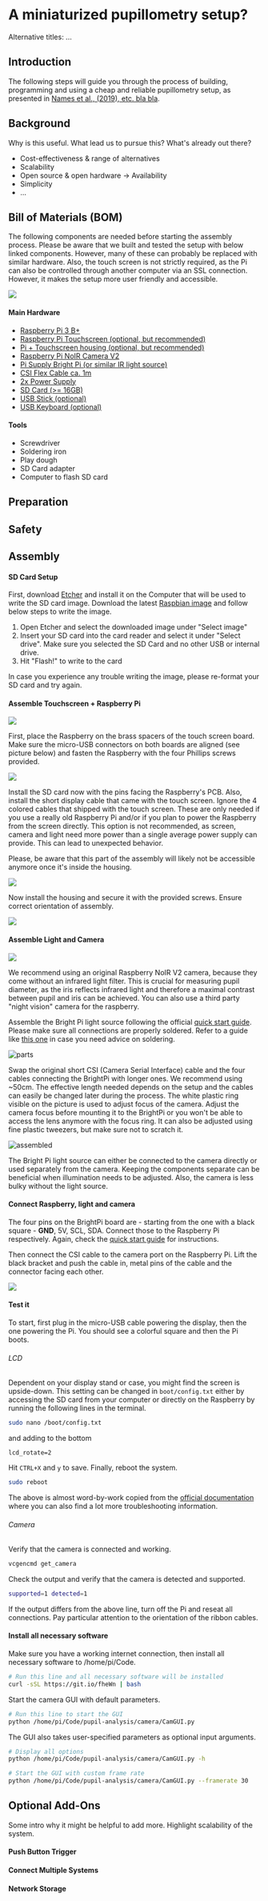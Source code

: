 # A miniaturized pupillometry setup?

Alternative titles: ...

## Introduction
The following steps will guide you through the process of building, programming and using a cheap and reliable pupillometry setup, as presented in [Names et al., (2019), etc. bla bla](https://link.to.pub).

## Background
Why is this useful. What lead us to pursue this? What's already out there?
* Cost-effectiveness & range of alternatives
* Scalability
* Open source & open hardware -> Availability
* Simplicity
* ...

## Bill of Materials (BOM)
The following components are needed before starting the assembly process. Please be aware that we built and tested the setup with below linked components. However, many of these can probably be replaced with similar hardware. Also, the touch screen is not strictly required, as the Pi can also be controlled through another computer via an SSL connection. However, it makes the setup more user friendly and accessible.

![](assets/images/overview_overall.png)

#### Main Hardware
* [Raspberry Pi 3 B+](https://ch.rs-online.com/web/p/entwicklungskits-prozessor-mikrocontroller/1373331/)
* [Raspberry Pi Touchscreen (optional, but recommended)](https://ch.rs-online.com/web/p/entwicklungskits-grafikdisplay/8997466/)
* [Pi + Touchscreen housing (optional, but recommended)](https://ch.rs-online.com/web/p/raspberry-pi-gehause/9064665/)
* [Raspberry Pi NoIR Camera V2](https://ch.rs-online.com/web/p/videomodule/9132673/)
* [Pi Supply Bright Pi (or similar IR light source)](https://www.pi-shop.ch/pi-supply-bright-pi-bright-white-und-ir-kamera-licht-fuer-raspberry-pi)
* [CSI Flex Cable ca. 1m](https://www.pi-shop.ch/raspberry-pi-camera-cable-50cm-100cm-200m)
* [2x Power Supply](https://ch.rs-online.com/web/p/ac-dc-adapter/1770223/)
* [SD Card (>= 16GB)](https://ch.rs-online.com/web/p/sd-karten/1249638/)
* [USB Stick (optional)](https://ch.rs-online.com/web/p/usb-sticks/8659155/)
* [USB Keyboard (optional)]()

#### Tools
* Screwdriver
* Soldering iron
* Play dough
* SD Card adapter
* Computer to flash SD card


## Preparation

## Safety

## Assembly

#### SD Card Setup

First, download [Etcher](https://www.balena.io/etcher/) and install it on the Computer that will be used to write the SD card image. Download the latest  [Raspbian image](https://downloads.raspberrypi.org/raspbian_full_latest) and follow below steps to write the image.

1. Open Etcher and select the downloaded image under "Select image"
2. Insert your SD card into the card reader and select it under "Select drive". Make sure you selected the SD Card and no other USB or internal drive.
3. Hit "Flash!" to write to the card

In case you experience any trouble writing the image, please re-format your SD card and try again.

#### Assemble Touchscreen + Raspberry Pi
![](assets/images/TouchPi_overview.png)

First, place the Raspberry on the brass spacers of the touch screen board. Make sure the micro-USB connectors on both boards are aligned (see picture below) and fasten the Raspberry with the four Phillips screws provided.

![](assets/images/TouchPi_mounted2_annotated.png)

Install the SD card now with the pins facing the Raspberry's PCB. Also, install the short display cable that came with the touch screen. Ignore the 4 colored cables that shipped with the touch screen. These are only needed if you use a really old Raspberry Pi and/or if you plan to power the Raspberry from the screen directly. This option is not recommended, as screen, camera and light need more power than a single average power supply can provide. This can lead to unexpected behavior.

Please, be aware that this part of the assembly will likely not be accessible anymore once it's inside the housing.

![](assets/images/TouchPi_Cable_SD_annotated.png)

Now install the housing and secure it with the provided screws. Ensure correct orientation of assembly.

![](assets/images/TouchPi_Case_collage.png)

#### Assemble Light and Camera

![](assets/images/BrightPi_Cam_overview.png)

We recommend using an original Raspberry NoIR V2 camera, because they come without an infrared light filter. This is crucial for measuring pupil diameter, as the iris reflects infrared light and therefore a maximal contrast between pupil and iris can be achieved. You can also use a third party "night vision" camera for the raspberry.

Assemble the Bright Pi light source following the official [quick start guide](https://learn.pi-supply.com/make/bright-pi-quickstart-faq/). Please make sure all connections are properly soldered. Refer to a guide like [this one](https://www.sciencebuddies.org/science-fair-projects/references/how-to-solder#soldering) in case you need advice on soldering.

![parts](assets/images/brightpi_parts.png)

Swap the original short CSI (Camera Serial Interface) cable and the four cables connecting the BrightPi with longer ones. We recommend using ~50cm. The effective length needed depends on the setup and the cables can easily be changed later during the process. The white plastic ring visible on the picture is used to adjust focus of the camera. Adjust the camera focus before mounting it to the BrightPi or you won't be able to access the lens anymore with the focus ring. It can also be adjusted using fine plastic tweezers, but make sure not to scratch it.

![assembled](assets/images/brightpi_assembled.png)

The Bright Pi light source can either be connected to the camera directly or used separately from the camera. Keeping the components separate can be beneficial when illumination needs to be adjusted. Also, the camera is less bulky without the light source.

#### Connect Raspberry, light and camera

The four pins on the BrightPi board are - starting from the one with a black square - **GND**, 5V, SCL, SDA. Connect those to the Raspberry Pi respectively. Again, check the [quick start guide](https://learn.pi-supply.com/make/bright-pi-quickstart-faq/) for instructions.

Then connect the CSI cable to the camera port on the Raspberry Pi. Lift the black bracket and push the cable in, metal pins of the cable and the connector facing each other.

![](assets/images/CameraPi_Connected.png)

#### Test it

To start, first plug in the micro-USB cable powering the display, then the one powering the Pi. You should see a colorful square and then the Pi boots.

###### LCD

Dependent on your display stand or case, you might find the screen is upside-down. This setting can be changed in `boot/config.txt` either by accessing the SD card from your computer or directly on the Raspberry by running the following lines in the terminal.

```bash
sudo nano /boot/config.txt
```

and adding to the bottom

```
lcd_rotate=2
```

Hit `CTRL+X` and `y` to save. Finally, reboot the system.

```bash
sudo reboot
```

The above is almost word-by-work copied from the [official documentation](https://www.raspberrypi.org/documentation/hardware/display/troubleshooting.md) where you can also find a lot more troubleshooting information.

###### Camera

Verify that the camera is connected and working.

```bash
vcgencmd get_camera
```

Check the output and verify that the camera is detected and supported.

```bash
supported=1 detected=1
```

If the output differs from the above line, turn off the Pi and reseat all connections. Pay particular attention to the orientation of the ribbon cables.

#### Install all necessary software

Make sure you have a working internet connection, then install all necessary software to /home/pi/Code.

```bash
# Run this line and all necessary software will be installed
curl -sSL https://git.io/fheWn | bash
```

Start the camera GUI with default parameters.

```bash
# Run this line to start the GUI
python /home/pi/Code/pupil-analysis/camera/CamGUI.py
```

The GUI also takes user-specified parameters as optional input arguments.

```bash
# Display all options
python /home/pi/Code/pupil-analysis/camera/CamGUI.py -h

# Start the GUI with custom frame rate
python /home/pi/Code/pupil-analysis/camera/CamGUI.py --framerate 30
```

## Optional Add-Ons

Some intro why it might be helpful to add more. Highlight scalability of the system.

#### Push Button Trigger

#### Connect Multiple Systems

#### Network Storage
